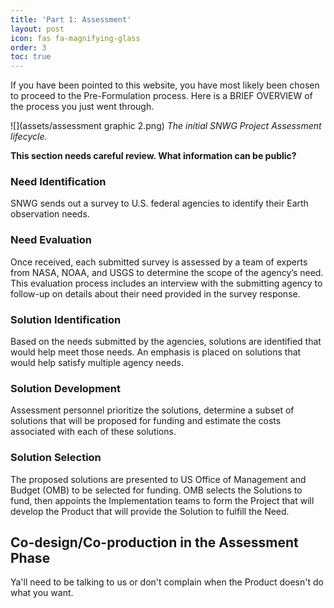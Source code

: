 ```yaml
---
title: 'Part 1: Assessment'
layout: post
icon: fas fa-magnifying-glass
order: 3
toc: true
---
```

If you have been pointed to this website, you have most likely been chosen to proceed to the Pre-Formulation process. Here is a BRIEF OVERVIEW of the process you just went through.

![](assets/assessment graphic 2.png)
_The initial SNWG Project Assessment lifecycle._

****This section needs careful review. What information can be public?****

### Need Identification
SNWG sends out a survey to U.S. federal agencies to identify their Earth observation needs.

### Need Evaluation
Once received, each submitted survey is assessed by a team of experts from NASA, NOAA, and USGS to determine the scope of the agency’s need. This evaluation process includes an interview with the submitting agency to follow-up on details about their need provided in the survey response.

### Solution Identification
Based on the needs submitted by the agencies, solutions are identified that would help meet those needs. An emphasis is placed on solutions that would help satisfy multiple agency needs.

### Solution Development
Assessment personnel prioritize the solutions, determine a subset of solutions that will be proposed for funding and estimate the costs associated with each of these solutions.

### Solution Selection
The proposed solutions are presented to US Office of Management and Budget (OMB) to be selected for funding. OMB selects the Solutions to fund, then appoints the Implementation teams to form the Project that will develop the Product that will provide the Solution to fulfill the Need. 

## Co-design/Co-production in the Assessment Phase
Ya'll need to be talking to us or don't complain when the Product doesn't do what you want. 